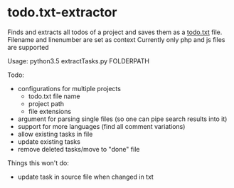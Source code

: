 # todo.txt-extractor
Finds and extracts all todos of a project and saves them as a [todo.txt](http://todotxt.com) file. Filename and linenumber are set as context
Currently only php and js files are supported

Usage:
python3.5 extractTasks.py FOLDERPATH

Todo:
- configurations for multiple projects
  - todo.txt file name
  - project path
  - file extensions
- argument for parsing single files (so one can pipe search results into it)
- support for more languages (find all comment variations)
- allow existing tasks in file
- update existing tasks
- remove deleted tasks/move to "done" file

Things this won't do:
- update task in source file when changed in txt
